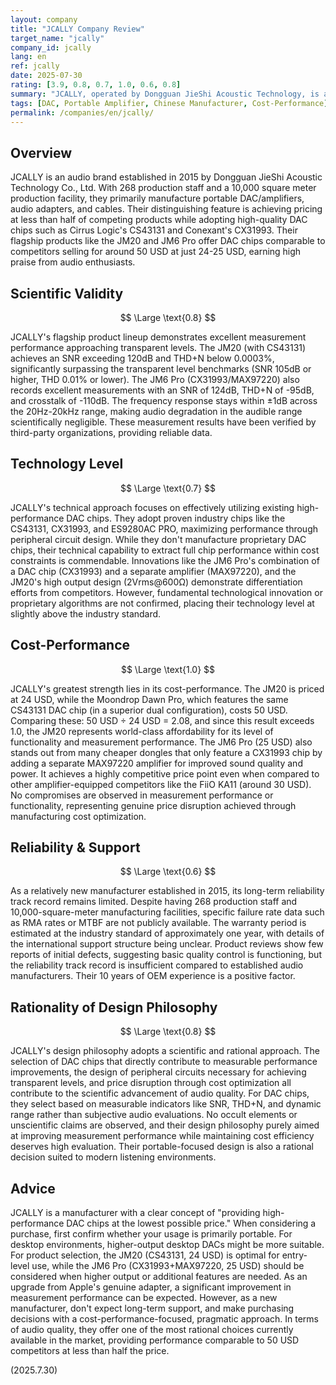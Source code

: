 ```yaml
---
layout: company
title: "JCALLY Company Review"
target_name: "jcally"
company_id: jcally
lang: en
ref: jcally
date: 2025-07-30
rating: [3.9, 0.8, 0.7, 1.0, 0.6, 0.8]
summary: "JCALLY, operated by Dongguan JieShi Acoustic Technology, is a Chinese manufacturer specializing in cost-effective portable DAC/amplifiers. They achieve equivalent performance to competitors at less than half the price by utilizing high-quality DAC chips like CS43131 and CX31993."
tags: [DAC, Portable Amplifier, Chinese Manufacturer, Cost-Performance]
permalink: /companies/en/jcally/
---
```


## Overview

JCALLY is an audio brand established in 2015 by Dongguan JieShi Acoustic Technology Co., Ltd. With 268 production staff and a 10,000 square meter production facility, they primarily manufacture portable DAC/amplifiers, audio adapters, and cables. Their distinguishing feature is achieving pricing at less than half of competing products while adopting high-quality DAC chips such as Cirrus Logic's CS43131 and Conexant's CX31993. Their flagship products like the JM20 and JM6 Pro offer DAC chips comparable to competitors selling for around 50 USD at just 24-25 USD, earning high praise from audio enthusiasts.

## Scientific Validity

$$ \Large \text{0.8} $$

JCALLY's flagship product lineup demonstrates excellent measurement performance approaching transparent levels. The JM20 (with CS43131) achieves an SNR exceeding 120dB and THD+N below 0.0003%, significantly surpassing the transparent level benchmarks (SNR 105dB or higher, THD 0.01% or lower). The JM6 Pro (CX31993/MAX97220) also records excellent measurements with an SNR of 124dB, THD+N of -95dB, and crosstalk of -110dB. The frequency response stays within ±1dB across the 20Hz-20kHz range, making audio degradation in the audible range scientifically negligible. These measurement results have been verified by third-party organizations, providing reliable data.

## Technology Level

$$ \Large \text{0.7} $$

JCALLY's technical approach focuses on effectively utilizing existing high-performance DAC chips. They adopt proven industry chips like the CS43131, CX31993, and ES9280AC PRO, maximizing performance through peripheral circuit design. While they don't manufacture proprietary DAC chips, their technical capability to extract full chip performance within cost constraints is commendable. Innovations like the JM6 Pro's combination of a DAC chip (CX31993) and a separate amplifier (MAX97220), and the JM20's high output design (2Vrms@600Ω) demonstrate differentiation efforts from competitors. However, fundamental technological innovation or proprietary algorithms are not confirmed, placing their technology level at slightly above the industry standard.

## Cost-Performance

$$ \Large \text{1.0} $$

JCALLY's greatest strength lies in its cost-performance. The JM20 is priced at 24 USD, while the Moondrop Dawn Pro, which features the same CS43131 DAC chip (in a superior dual configuration), costs 50 USD. Comparing these: 50 USD ÷ 24 USD = 2.08, and since this result exceeds 1.0, the JM20 represents world-class affordability for its level of functionality and measurement performance. The JM6 Pro (25 USD) also stands out from many cheaper dongles that only feature a CX31993 chip by adding a separate MAX97220 amplifier for improved sound quality and power. It achieves a highly competitive price point even when compared to other amplifier-equipped competitors like the FiiO KA11 (around 30 USD). No compromises are observed in measurement performance or functionality, representing genuine price disruption achieved through manufacturing cost optimization.

## Reliability & Support

$$ \Large \text{0.6} $$

As a relatively new manufacturer established in 2015, its long-term reliability track record remains limited. Despite having 268 production staff and 10,000-square-meter manufacturing facilities, specific failure rate data such as RMA rates or MTBF are not publicly available. The warranty period is estimated at the industry standard of approximately one year, with details of the international support structure being unclear. Product reviews show few reports of initial defects, suggesting basic quality control is functioning, but the reliability track record is insufficient compared to established audio manufacturers. Their 10 years of OEM experience is a positive factor.

## Rationality of Design Philosophy

$$ \Large \text{0.8} $$

JCALLY's design philosophy adopts a scientific and rational approach. The selection of DAC chips that directly contribute to measurable performance improvements, the design of peripheral circuits necessary for achieving transparent levels, and price disruption through cost optimization all contribute to the scientific advancement of audio quality. For DAC chips, they select based on measurable indicators like SNR, THD+N, and dynamic range rather than subjective audio evaluations. No occult elements or unscientific claims are observed, and their design philosophy purely aimed at improving measurement performance while maintaining cost efficiency deserves high evaluation. Their portable-focused design is also a rational decision suited to modern listening environments.

## Advice

JCALLY is a manufacturer with a clear concept of "providing high-performance DAC chips at the lowest possible price." When considering a purchase, first confirm whether your usage is primarily portable. For desktop environments, higher-output desktop DACs might be more suitable. For product selection, the JM20 (CS43131, 24 USD) is optimal for entry-level use, while the JM6 Pro (CX31993+MAX97220, 25 USD) should be considered when higher output or additional features are needed. As an upgrade from Apple's genuine adapter, a significant improvement in measurement performance can be expected. However, as a new manufacturer, don't expect long-term support, and make purchasing decisions with a cost-performance-focused, pragmatic approach. In terms of audio quality, they offer one of the most rational choices currently available in the market, providing performance comparable to 50 USD competitors at less than half the price.

(2025.7.30)
